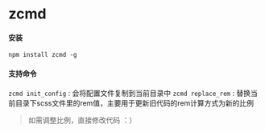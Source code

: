 # zcmd

#### 安装
```npm install zcmd -g```

#### 支持命令 
```zcmd init_config```  : 会将配置文件复制到当前目录中
```zcmd replace_rem``` : 替换当前目录下scss文件里的rem值，主要用于更新旧代码的rem计算方式为新的比例
 > 如需调整比例，直接修改代码 ：）

